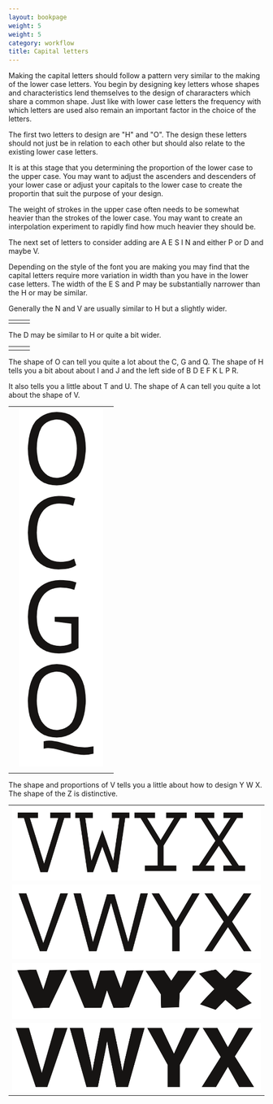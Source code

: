 ```yaml
---
layout: bookpage
weight: 5
weight: 5
category: workflow
title: Capital letters
---
```


Making the capital letters should follow a pattern very similar to the making of the lower case letters. You begin by designing key letters whose shapes and characteristics lend themselves to the design of chararacters which share a common shape. Just like with lower case letters the frequency with which letters are used also remain an important factor in the choice of the letters.

The first two letters to design are "H" and "O". The design these letters should not just be in relation to each other but should also relate to the existing lower case letters.

It is at this stage that you determining the proportion of the lower case to the upper case. You may want to adjust the ascenders and descenders of your lower case or adjust your capitals to the lower case to create the proportin that suit the purpose of your design.

The weight of strokes in the upper case often needs to be somewhat heavier than the strokes of the lower case. You may want to create an interpolation experiment to rapidly find how much heavier they should be.

The next set of letters to consider adding are A E S I N and either P or D and maybe V.

Depending on the style of the font you are making you may find that the capital letters require more variation in width than you have in the lower case letters. The width of the E S and P may be substantially narrower than the H or may be similar. 

Generally the N and V are usually similar to H but a slightly wider.

<table border="0" cellpadding="13"><tbody><tr><td><img style="display: block; margin-left: auto; margin-right: auto;" src="NVH-1.png" alt=""></td>
<td><img style="display: block; margin-left: auto; margin-right: auto;" src="NVH-2.png" alt=""></td>
<td><img style="display: block; margin-left: auto; margin-right: auto;" src="NVH-3.png" alt=""> </td>
</tr></tbody></table><p>

The D may be similar to H or quite a bit wider.

<table border="0" cellpadding="13"><tbody><tr><td><img style="display: block; margin-left: auto; margin-right: auto;" src="HD-1.png" alt=""></td>
<td> <img style="display: block; margin-left: auto; margin-right: auto;" src="HD-2.png" alt=""></td>
<td> <img style="display: block; margin-left: auto; margin-right: auto;" src="HD-3.png" alt=""></td>
</tr></tbody></table><p>

The shape of O can tell you quite a lot about the C, G and Q. The shape of H tells you a bit about about I and J and the left side of B D E F K L P R.

It also tells you a little about T and U. The shape of A can tell you quite a lot about the shape of V.

<table border="0" cellpadding="13"><tbody><tr><td><img style="display: block; margin-left: auto; margin-right: auto;" src="OCGQ-2.png" alt=""></td>
<td style="text-align: center;"> <img src="images/OCGQ-1.png" alt=""></td>
<td><img style="display: block; margin-left: auto; margin-right: auto;" src="OCGQ-3.png" alt=""></td>
</tr><tr><td><img style="display: block; margin-left: auto; margin-right: auto;" src="HBDE-3.png" alt=""></td>
<td><img style="display: block; margin-left: auto; margin-right: auto;" src="HBDE-2.png" alt=""></td>
<td><img style="display: block; margin-left: auto; margin-right: auto;" src="HBDE-1.png" alt=""></td>
</tr></tbody></table><p>

The shape and proportions of V tells you a little about how to design Y W X. The shape of the Z is distinctive.

<p dir="ltr">

<table border="0" cellpadding="13"><tbody><tr><td><img src="images/VWYX-2.png" alt=""></td>
</tr><tr><td> <img src="images/VWYX-3.png" alt=""></td>
</tr><tr><td> <img src="images/VWYX-4.png" alt=""></td>
</tr><tr><td> <img src="images/VWYX-1.png" alt=""></td>
</tr></tbody></table>